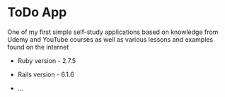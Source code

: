<h1>ToDo App</h1>

<p>One of my first simple self-study applications based on knowledge from Udemy and YouTube courses as well as various lessons and examples found on the internet</p>

- Ruby version - 2.7.5

- Rails version - 6.1.6

* ...
